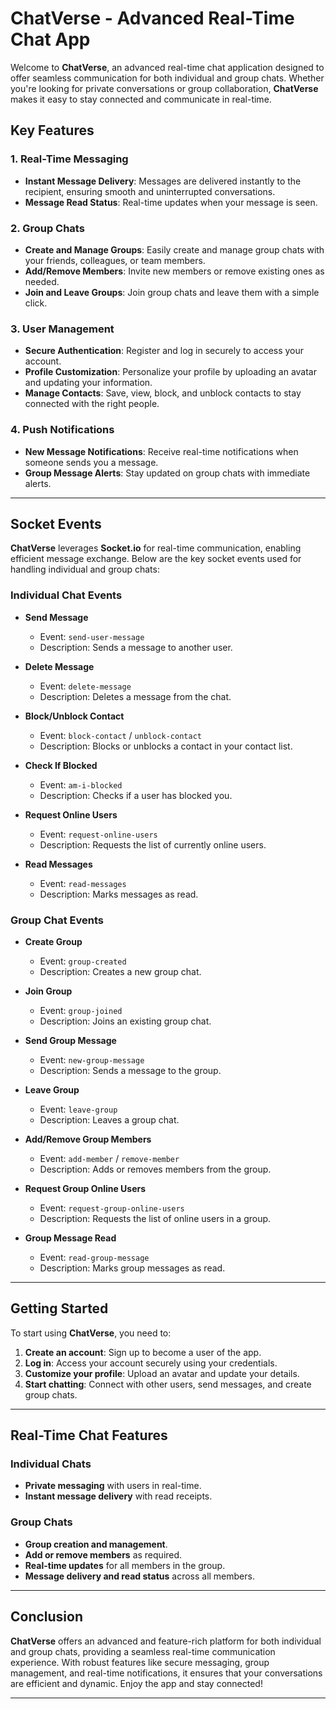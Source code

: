 # ChatVerse - Advanced Real-Time Chat App

Welcome to **ChatVerse**, an advanced real-time chat application designed to offer seamless communication for both individual and group chats. Whether you're looking for private conversations or group collaboration, **ChatVerse** makes it easy to stay connected and communicate in real-time.

## Key Features

### 1. **Real-Time Messaging**
   - **Instant Message Delivery**: Messages are delivered instantly to the recipient, ensuring smooth and uninterrupted conversations.
   - **Message Read Status**: Real-time updates when your message is seen.

### 2. **Group Chats**
   - **Create and Manage Groups**: Easily create and manage group chats with your friends, colleagues, or team members.
   - **Add/Remove Members**: Invite new members or remove existing ones as needed.
   - **Join and Leave Groups**: Join group chats and leave them with a simple click.

### 3. **User Management**
   - **Secure Authentication**: Register and log in securely to access your account.
   - **Profile Customization**: Personalize your profile by uploading an avatar and updating your information.
   - **Manage Contacts**: Save, view, block, and unblock contacts to stay connected with the right people.

### 4. **Push Notifications**
   - **New Message Notifications**: Receive real-time notifications when someone sends you a message.
   - **Group Message Alerts**: Stay updated on group chats with immediate alerts.

---

## Socket Events

**ChatVerse** leverages **Socket.io** for real-time communication, enabling efficient message exchange. Below are the key socket events used for handling individual and group chats:

### **Individual Chat Events**

- **Send Message**
  - Event: `send-user-message`
  - Description: Sends a message to another user.

- **Delete Message**
  - Event: `delete-message`
  - Description: Deletes a message from the chat.

- **Block/Unblock Contact**
  - Event: `block-contact` / `unblock-contact`
  - Description: Blocks or unblocks a contact in your contact list.

- **Check If Blocked**
  - Event: `am-i-blocked`
  - Description: Checks if a user has blocked you.

- **Request Online Users**
  - Event: `request-online-users`
  - Description: Requests the list of currently online users.

- **Read Messages**
  - Event: `read-messages`
  - Description: Marks messages as read.

### **Group Chat Events**

- **Create Group**
  - Event: `group-created`
  - Description: Creates a new group chat.

- **Join Group**
  - Event: `group-joined`
  - Description: Joins an existing group chat.

- **Send Group Message**
  - Event: `new-group-message`
  - Description: Sends a message to the group.

- **Leave Group**
  - Event: `leave-group`
  - Description: Leaves a group chat.

- **Add/Remove Group Members**
  - Event: `add-member` / `remove-member`
  - Description: Adds or removes members from the group.

- **Request Group Online Users**
  - Event: `request-group-online-users`
  - Description: Requests the list of online users in a group.

- **Group Message Read**
  - Event: `read-group-message`
  - Description: Marks group messages as read.

---

## Getting Started

To start using **ChatVerse**, you need to:

1. **Create an account**: Sign up to become a user of the app.
2. **Log in**: Access your account securely using your credentials.
3. **Customize your profile**: Upload an avatar and update your details.
4. **Start chatting**: Connect with other users, send messages, and create group chats.

---

## Real-Time Chat Features

### Individual Chats
- **Private messaging** with users in real-time.
- **Instant message delivery** with read receipts.
  
### Group Chats
- **Group creation and management**.
- **Add or remove members** as required.
- **Real-time updates** for all members in the group.
- **Message delivery and read status** across all members.

---

## Conclusion

**ChatVerse** offers an advanced and feature-rich platform for both individual and group chats, providing a seamless real-time communication experience. With robust features like secure messaging, group management, and real-time notifications, it ensures that your conversations are efficient and dynamic. Enjoy the app and stay connected!

---
